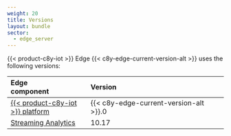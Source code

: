 ```yaml
---
weight: 20
title: Versions
layout: bundle
sector:
  - edge_server
---
```


{{< product-c8y-iot >}} Edge {{< c8y-edge-current-version-alt >}} uses the following versions:

|<div style="width:130px">Edge component</div>|<div style="width:300px">Version</div>|
|:---|:---|
|[{{< product-c8y-iot >}} platform](/concepts)|{{< c8y-edge-current-version-alt >}}.0|
|[Streaming Analytics](/streaming-analytics/introduction-analytics/)|10.17|
